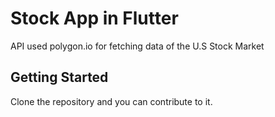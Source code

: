# Stock App in Flutter

API used polygon.io for fetching data of the U.S Stock Market

## Getting Started

Clone the repository and you can contribute to it.
